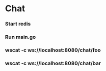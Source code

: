 # Chat

### Start redis

### Run main.go

### wscat -c ws://localhost:8080/chat/foo

### wscat -c ws://localhost:8080/chat/bar
